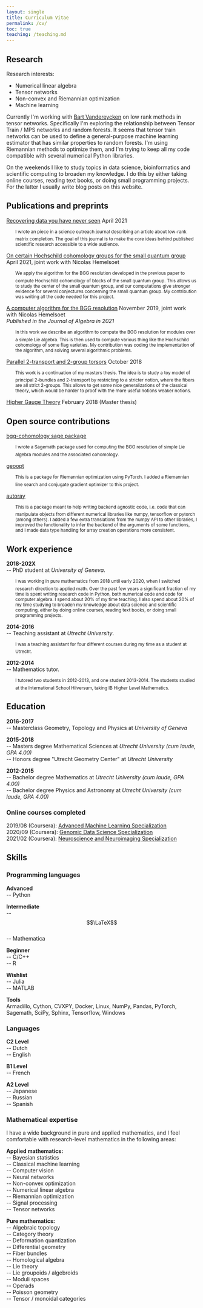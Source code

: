 ```yaml
---
layout: single
title: Curriculum Vitae
permalink: /cv/
toc: true
teaching: /teaching.md
---
```


## Research

Research interests:  
- Numerical linear algebra
- Tensor networks
- Non-convex and Riemannian optimization
- Machine learning

Currently I'm working with [Bart Vandereycken](https://www.unige.ch/math/vandereycken/) on low rank
methods in tensor networks. Specifically I'm exploring the relationship between Tensor Train / MPS
networks and random forests. It seems that tensor train networks can be used to define a
general-purpose machine learning estimator that has similar properties to random forests. I'm using
Riemannian methods to optimize them, and I'm trying to keep all my code compatible with several
numerical Python libraries. 

On the weekends I like to study topics in data science, bioinformatics and scientific computing to
broaden my knowledge. I do this by either taking online courses, reading text books, or doing
small programming projects. For the latter I usually write blog posts on this website.


## Publications and preprints

[Recovering data you have never seen](https://doi.org/10.25250/thescbr.brk513) April 2021
<ul style="list-style-type:none;">
  <li><sup> I wrote an piece in a science outreach journal describing an article about low-rank matrix completion. The goal of this journal is to make the core ideas behind published scientific research accessible to a wide audience. </sup></li>
</ul>

[On certain Hochschild cohomology groups for the small quantum group](https://arxiv.org/abs/2104.05113) April 2021, joint work with Nicolas Hemelsoet
<ul style="list-style-type:none;">
  <li><sup>We apply the algorithm for the BGG resolution developed in the previous paper to compute Hochschild cohomology of blocks of the small quantum group. This allows us to study the center of the small quantum group, and our computations give stronger evidence for several conjectures concerning the small quantum group. My contribution was writing all the code needed for this project. </sup></li>
</ul>


[A computer algorithm for the BGG resolution](https://www.sciencedirect.com/science/article/abs/pii/S0021869320305135) November 2019, joint work with Nicolas Hemelsoet  
_Published in the Journal of Algebra in 2021_
<ul style="list-style-type:none;">
  <li><sup> In this work we describe an algorithm to compute the BGG resolution for modules over a simple Lie algebra. This is then used to compute various thing like the Hochschild cohomology of some flag varieties. My contribution was coding the implementation of the algorithm, and solving several algorithmic problems.</sup></li>
</ul>

[Parallel 2-transport and 2-group torsors](https://arxiv.org/abs/1811.10060) October 2018
<ul style="list-style-type:none;">
  <li><sup>This work is a continuation of my masters thesis. The idea is to study
  a toy model of principal 2-bundles and 2-transport by restricting to a stricter notion, where the fibers are all strict 2-groups.
  This allows to get some nice generalizations of the classical theory, which would
  be harder to proof with the more useful notions weaker notions.</sup></li>
</ul>

[Higher Gauge Theory](https://dspace.library.uu.nl/handle/1874/361953) February 2018 (Master thesis)

## Open source contributions

[bgg-cohomology sage package](https://github.com/RikVoorhaar/bgg-cohomology)
<ul style="list-style-type:none;">
  <li><sup>I wrote a Sagemath package used for computing the BGG resolution of simple Lie algebra modules and the associated cohomology. </sup></li>
</ul>

[geoopt](https://github.com/geoopt/geoopt)
<ul style="list-style-type:none;">
  <li><sup>This is a package for Riemannian optimization using PyTorch. I added a Riemannian line search and conjugate gradient optimizer to this project. </sup></li>
</ul>

[autoray](https://github.com/jcmgray/autoray)
<ul style="list-style-type:none;">
  <li><sup>This is a package meant to help writing backend agnostic code, i.e. code that can manipulate objects from different numerical libraries like numpy, tensorflow or pytorch (among others). I added a few extra translations from the numpy API to other libraries, I improved the functionality to infer the backend of the arguments of some functions, and I made data type handling for array creation operations more consistent. </sup></li>
</ul>

## Work experience

**2018-202X**  
-- PhD student at _University of Geneva_. 
<ul style="list-style-type:none;">
<li><sup>I was working in pure mathematics from 2018 until early
2020, when I switched research direction to applied math. Over the past few years a significant
fraction of my time is spent writing research code in Python, both numerical code and code for
computer algebra. I spend about 20% of my time teaching. I also spend about 20% of my time studying 
to broaden my knowledge about data science and scientific computing, either by doing online courses,
reading text books, or doing small programming projects. </sup></li>
</ul>

**2014-2016**  
-- Teaching assistant at _Utrecht University_.
<ul style="list-style-type:none;">
<li><sup>I was a teaching assistant for four different courses
during my time as a student at Utrecht.  </sup></li>
</ul>

**2012-2014**  
-- Mathematics tutor. 
<ul style="list-style-type:none;">
<li><sup> I tutored two students in 2012-2013, and one student 2013-2014. The students studied at the International School Hilversum, taking IB Higher Level Mathematics. </sup></li>
</ul>

## Education

**2016-2017**  
-- Masterclass Geometry, Topology and Physics at _University of Geneva_

**2015-2018**  
-- Masters degree Mathematical Sciences at _Utrecht University_ _(cum laude, GPA 4.00)_  
-- Honors degree "Utrecht Geometry Center" at _Utrecht University_

**2012-2015**  
-- Bachelor degree Mathematics at _Utrecht University_ _(cum laude, GPA 4.00)_  
-- Bachelor degree Physics and Astronomy at _Utrecht University_ _(cum laude, GPA 4.00)_

### Online courses completed
2019/08 (Coursera): [Advanced Machine Learning Specialization](https://www.coursera.org/account/accomplishments/specialization/5BM8U5DJJCJN)  
2020/09 (Coursera): [Genomic Data Science Specialization](https://www.coursera.org/account/accomplishments/specialization/NYQNJVCT7XV3)  
2021/02 (Coursera): [Neuroscience and Neuroimaging Specialization](https://www.coursera.org/account/accomplishments/specialization/REWS86DYU496)

## Skills

### Programming languages
**Advanced**  
-- Python

**Intermediate**  
-- $$\LaTeX$$  
-- Mathematica

**Beginner**  
-- C/C++  
-- R

**Wishlist**  
-- Julia  
-- MATLAB

**Tools**  
Armadillo, Cython, CVXPY, Docker, Linux, NumPy, Pandas, PyTorch, Sagemath, SciPy, Sphinx,
Tensorflow, Windows

### Languages
**C2 Level**  
-- Dutch  
-- English

**B1 Level**  
-- French

**A2 Level**  
-- Japanese  
-- Russian  
-- Spanish


### Mathematical expertise

I have a wide background in pure and applied mathematics, and I feel comfortable with research-level mathematics in the following areas:

**Applied mathematics:**  
-- Bayesian statistics  
-- Classical machine learning  
-- Computer vision  
-- Neural networks  
-- Non-convex optimization  
-- Numerical linear algebra  
-- Riemannian optimization  
-- Signal processing  
-- Tensor networks  

**Pure mathematics:**  
-- Algebraic topology  
-- Category theory  
-- Deformation quantization  
-- Differential geometry  
-- Fiber bundles  
-- Homological algebra  
-- Lie theory  
-- Lie groupoids / algebroids  
-- Moduli spaces  
-- Operads  
-- Poisson geometry  
-- Tensor / monoidal categories  